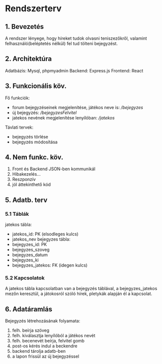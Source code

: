 # Rendszerterv

## 1. Bevezetés
A rendszer lényege, hogy híreket tudok olvasni teniszezőkről, 
valamint felhasználó(beléptetés nélkül) fel tud tölteni bejegyzést.


## 2. Architektúra
Adatbázis: Mysql, phpmyadmin
Backend: Express.js
Frontend: React


## 3. Funkcionális köv.
Fő funkciók:
- forum bejegyzéseinek megjelenítése, játékos neve is: */bejegyzes*
- új bejegyzés: */bejegyzesFelvitel*
- jatekos nevének megjelenítése lenyílóban: */jatekos*


Távlati tervek:
- bejegyzés törlése
- bejegyzés módosítása


## 4. Nem funkc. köv.
1. Front és Backend JSON-ben kommunikál
2. Hibakezelés...
3. Reszponzív
4. jól áttekinthető kód

## 5. Adatb. terv

### 5.1 Táblák
jatekos tábla:
- jatekos_id: PK (elsodleges kulcs)
- jatekos_nev
bejegyzes tábla:
- bejegyzes_id: PK
- bejegyzes_szoveg
- bejegyzes_datum
- bejegyzes_ki
- bejegyzes_jatekos: FK (idegen kulcs)
### 5.2 Kapcsolatok
A jatekos tábla kapcsolatban van a bejegyzés táblával, a bejegyzes_jatekos mezőn keresztül, a játokosról szóló hírek, pletykák alapján él a kapcsolat.

## 6. Adatáramlás
Bejegyzés létrehozásának folyamata:
1. felh. beírja szöveg
2. felh. kiválasztja lenyílóból a játékos nevét
3. felh. becenevét beírja, felvitel gomb
4. post-os kérés indul a beckendre
5. backend tárolja adatb-ben
6. a lapon frissül az új bejegyzéssel









